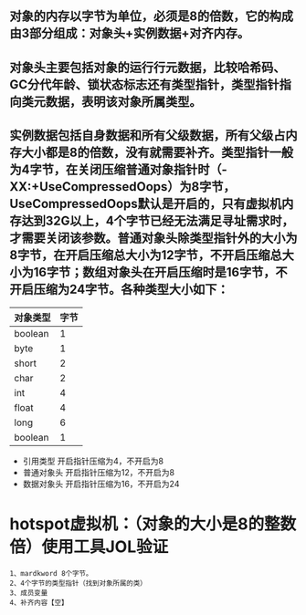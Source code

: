 ## 对象的内存以字节为单位，必须是8的倍数，它的构成由3部分组成：对象头+实例数据+对齐内存。
## 对象头主要包括对象的运行行元数据，比较哈希码、GC分代年龄、锁状态标志还有类型指针，类型指针指向类元数据，表明该对象所属类型。
## 实例数据包括自身数据和所有父级数据，所有父级占内存大小都是8的倍数，没有就需要补齐。类型指针一般为4字节，在关闭压缩普通对象指针时（-XX:+UseCompressedOops）为8字节，UseCompressedOops默认是开启的，只有虚拟机内存达到32G以上，4个字节已经无法满足寻址需求时，才需要关闭该参数。普通对象头除类型指针外的大小为8字节，在开启压缩总大小为12字节，不开启压缩总大小为16字节；数组对象头在开启压缩时是16字节，不开启压缩为24字节。各种类型大小如下：

|  对象类型   | 字节  |
|  ----  | ----  |
| boolean  | 1 |
| byte  | 1 |
| short  | 2 |
| char  | 2 |
| int  | 4 |
| float  | 4 |
| long  | 6 |
| boolean  | 1 |
 
- 引用类型	开启指针压缩为4，不开启为8	 
- 普通对象头	开启指针压缩为12，不开启为8	 
- 数据对象头	开启指针压缩为16，不开启为24	 

# hotspot虚拟机：（对象的大小是8的整数倍）使用工具JOL验证

	1、mardkword 8个字节。 
	2、4个字节的类型指针（找到对象所属的类）
	3、成员变量
	4、补齐内容【空】